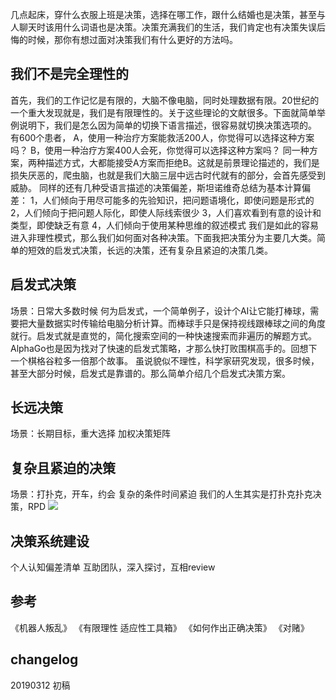 
几点起床，穿什么衣服上班是决策，选择在哪工作，跟什么结婚也是决策，甚至与人聊天时该用什么词语也是决策。决策充满我们的生活，我们肯定也有决策失误后悔的时候，那你有想过面对决策我们有什么更好的方法吗。
## 我们不是完全理性的
首先，我们的工作记忆是有限的，大脑不像电脑，同时处理数据有限。20世纪的一个重大发现就是，我们是有限理性的。关于这些理论的文献很多。下面就简单举例说明下，我们是怎么因为简单的切换下语言描述，很容易就切换决策选项的。
有600个患者，
A，使用一种治疗方案能救活200人，你觉得可以选择这种方案吗？
B，使用一种治疗方案400人会死，你觉得可以选择这种方案吗？
同一种方案，两种描述方式，大都能接受A方案而拒绝B。这就是前景理论描述的，我们是损失厌恶的，爬虫脑，也就是我们大脑三层中远古时代就有的部分，会首先感受到威胁。
同样的还有几种受语言描述的决策偏差，斯坦诺维奇总结为基本计算偏差：
1，人们倾向于用尽可能多的先验知识，把问题语境化，即使问题是形式的
2，人们倾向于把问题人际化，即使人际线索很少
3，人们喜欢看到有意的设计和类型，即使缺乏有意
4，人们倾向于使用某种思维的叙述模式
我们是如此的容易进入非理性模式，那么我们如何面对各种决策。下面我把决策分为主要几大类。简单的短效的启发式决策，长远的决策，还有复杂且紧迫的决策几类。

## 启发式决策
场景：日常大多数时候
何为启发式，一个简单例子，设计个AI让它能打棒球，需要把大量数据实时传输给电脑分析计算。而棒球手只是保持视线跟棒球之间的角度就行。启发式就是直觉的，简化搜索空间的一种快速搜索而非遍历的解题方式。AlphaGo也是因为找对了快速的启发式策略，才那么快打败围棋高手的。回想下一个棋格谷粒多一倍那个故事。
虽说貌似不理性，科学家研究发现，很多时候，甚至大部分时候，启发式是靠谱的。那么简单介绍几个启发式决策方案。

## 长远决策
场景：长期目标，重大选择
加权决策矩阵

## 复杂且紧迫的决策
场景：打扑克，开车，约会
复杂的条件时间紧迫 
我们的人生其实是打扑克扑克决策，RPD
![](https://duane-1258291235.cos.ap-beijing.myqcloud.com/20190420191914.png)

## 决策系统建设
个人认知偏差清单
互助团队，深入探讨，互相review

## 参考
《机器人叛乱》
《有限理性 适应性工具箱》
《如何作出正确决策》
《对赌》

## changelog
20190312 初稿
